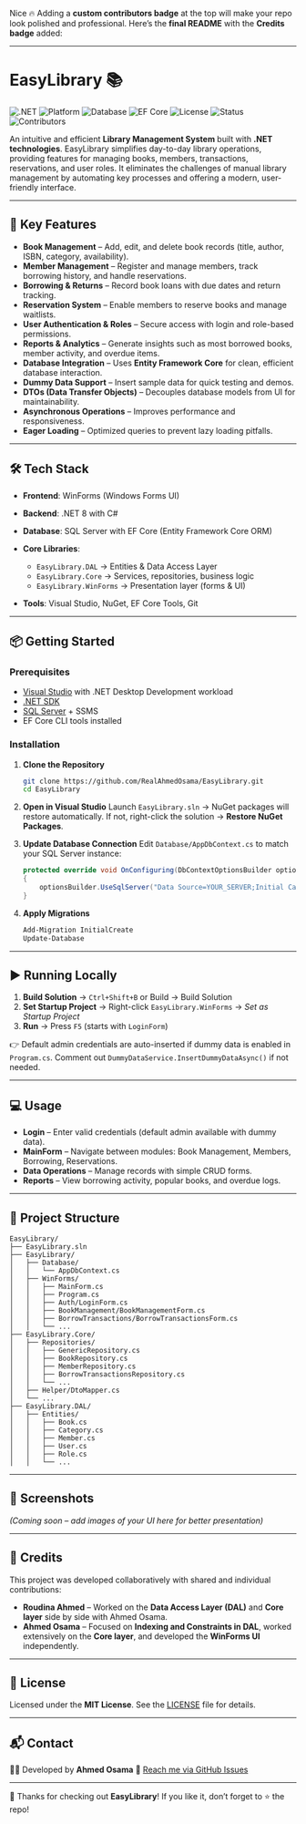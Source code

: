 Nice 🔥 Adding a **custom contributors badge** at the top will make your repo look polished and professional.
Here’s the **final README** with the **Credits badge** added:

---

# EasyLibrary 📚

![.NET](https://img.shields.io/badge/.NET-9.0-blue)
![Platform](https://img.shields.io/badge/Platform-WinForms-lightgrey)
![Database](https://img.shields.io/badge/Database-SQL%20Server-CC2927)
![EF Core](https://img.shields.io/badge/ORM-Entity%20Framework%20Core-green)
![License](https://img.shields.io/badge/License-MIT-yellow)
![Status](https://img.shields.io/badge/Status-Active-success)
![Contributors](https://img.shields.io/badge/Contributors-Ahmed%20%26%20Roudina-purple)

An intuitive and efficient **Library Management System** built with **.NET technologies**.
EasyLibrary simplifies day-to-day library operations, providing features for managing books, members, transactions, reservations, and user roles. It eliminates the challenges of manual library management by automating key processes and offering a modern, user-friendly interface.

---

## 🚀 Key Features

* **Book Management** – Add, edit, and delete book records (title, author, ISBN, category, availability).
* **Member Management** – Register and manage members, track borrowing history, and handle reservations.
* **Borrowing & Returns** – Record book loans with due dates and return tracking.
* **Reservation System** – Enable members to reserve books and manage waitlists.
* **User Authentication & Roles** – Secure access with login and role-based permissions.
* **Reports & Analytics** – Generate insights such as most borrowed books, member activity, and overdue items.
* **Database Integration** – Uses **Entity Framework Core** for clean, efficient database interaction.
* **Dummy Data Support** – Insert sample data for quick testing and demos.
* **DTOs (Data Transfer Objects)** – Decouples database models from UI for maintainability.
* **Asynchronous Operations** – Improves performance and responsiveness.
* **Eager Loading** – Optimized queries to prevent lazy loading pitfalls.

---

## 🛠️ Tech Stack

* **Frontend**: WinForms (Windows Forms UI)
* **Backend**: .NET 8 with C#
* **Database**: SQL Server with EF Core (Entity Framework Core ORM)
* **Core Libraries**:

  * `EasyLibrary.DAL` → Entities & Data Access Layer
  * `EasyLibrary.Core` → Services, repositories, business logic
  * `EasyLibrary.WinForms` → Presentation layer (forms & UI)
* **Tools**: Visual Studio, NuGet, EF Core Tools, Git

---

## 📦 Getting Started

### Prerequisites

* [Visual Studio](https://visualstudio.microsoft.com/) with .NET Desktop Development workload
* [.NET SDK](https://dotnet.microsoft.com/download)
* [SQL Server](https://www.microsoft.com/en-us/sql-server/sql-server-downloads) + SSMS
* EF Core CLI tools installed

### Installation

1. **Clone the Repository**

   ```bash
   git clone https://github.com/RealAhmedOsama/EasyLibrary.git
   cd EasyLibrary
   ```

2. **Open in Visual Studio**
   Launch `EasyLibrary.sln` → NuGet packages will restore automatically.
   If not, right-click the solution → **Restore NuGet Packages**.

3. **Update Database Connection**
   Edit `Database/AppDbContext.cs` to match your SQL Server instance:

   ```csharp
   protected override void OnConfiguring(DbContextOptionsBuilder optionsBuilder)
   {
       optionsBuilder.UseSqlServer("Data Source=YOUR_SERVER;Initial Catalog=EasyLibrary;Integrated Security=True;Trust Server Certificate=True");
   }
   ```

4. **Apply Migrations**

   ```powershell
   Add-Migration InitialCreate
   Update-Database
   ```

---

## ▶ Running Locally

1. **Build Solution** → `Ctrl+Shift+B` or Build → Build Solution
2. **Set Startup Project** → Right-click `EasyLibrary.WinForms` → *Set as Startup Project*
3. **Run** → Press `F5` (starts with `LoginForm`)

👉 Default admin credentials are auto-inserted if dummy data is enabled in `Program.cs`.
Comment out `DummyDataService.InsertDummyDataAsync()` if not needed.

---

## 💻 Usage

* **Login** – Enter valid credentials (default admin available with dummy data).
* **MainForm** – Navigate between modules: Book Management, Members, Borrowing, Reservations.
* **Data Operations** – Manage records with simple CRUD forms.
* **Reports** – View borrowing activity, popular books, and overdue logs.

---

## 📂 Project Structure

```
EasyLibrary/
├── EasyLibrary.sln
├── EasyLibrary/
│   ├── Database/
│   │   └── AppDbContext.cs
│   ├── WinForms/
│   │   ├── MainForm.cs
│   │   ├── Program.cs
│   │   ├── Auth/LoginForm.cs
│   │   ├── BookManagement/BookManagementForm.cs
│   │   ├── BorrowTransactions/BorrowTransactionsForm.cs
│   │   └── ...
├── EasyLibrary.Core/
│   ├── Repositories/
│   │   ├── GenericRepository.cs
│   │   ├── BookRepository.cs
│   │   ├── MemberRepository.cs
│   │   ├── BorrowTransactionsRepository.cs
│   │   └── ...
│   ├── Helper/DtoMapper.cs
│   └── ...
├── EasyLibrary.DAL/
│   ├── Entities/
│   │   ├── Book.cs
│   │   ├── Category.cs
│   │   ├── Member.cs
│   │   ├── User.cs
│   │   ├── Role.cs
│   │   └── ...
```

---

## 📸 Screenshots

*(Coming soon – add images of your UI here for better presentation)*

---

## 👥 Credits

This project was developed collaboratively with shared and individual contributions:

* **Roudina Ahmed** – Worked on the **Data Access Layer (DAL)** and **Core layer** side by side with Ahmed Osama.
* **Ahmed Osama** – Focused on **Indexing and Constraints in DAL**, worked extensively on the **Core layer**, and developed the **WinForms UI** independently.

---

## 📝 License

Licensed under the **MIT License**. See the [LICENSE](LICENSE) file for details.

---

## 📬 Contact

👨‍💻 Developed by **Ahmed Osama**
📧 [Reach me via GitHub Issues](https://github.com/RealAhmedOsama/EasyLibrary/issues)

---

💖 Thanks for checking out **EasyLibrary**! If you like it, don’t forget to ⭐ the repo!
